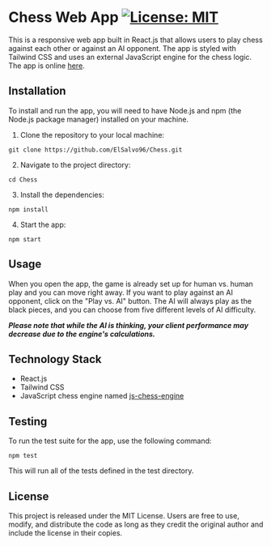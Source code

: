 # Chess Web App [![License: MIT](https://img.shields.io/badge/License-MIT-yellow.svg)](https://opensource.org/licenses/MIT)
This is a responsive web app built in React.js that allows users to play chess against each other or against an AI opponent. The app is styled with Tailwind CSS and uses an external JavaScript engine for the chess logic. The app is online [here](https://starfish-app-snhph.ondigitalocean.app/).

## Installation
To install and run the app, you will need to have Node.js and npm (the Node.js package manager) installed on your machine.

1. Clone the repository to your local machine:
```command
git clone https://github.com/ElSalvo96/Chess.git
```
2. Navigate to the project directory:
```command
cd Chess
```
3. Install the dependencies:
```command
npm install
```
4. Start the app:
```command
npm start
```

## Usage
When you open the app, the game is already set up for human vs. human play and you can move right away. If you want to play against an AI opponent, click on the "Play vs. AI" button. The AI will always play as the black pieces, and you can choose from five different levels of AI difficulty.

***Please note that while the AI is thinking, your client performance may decrease due to the engine's calculations.***

## Technology Stack
- React.js
- Tailwind CSS
- JavaScript chess engine named [js-chess-engine](https://www.npmjs.com/package/js-chess-engine)

## Testing
To run the test suite for the app, use the following command:
```command
npm test
```
This will run all of the tests defined in the test directory.

## License
This project is released under the MIT License. Users are free to use, modify, and distribute the code as long as they credit the original author and include the license in their copies.
